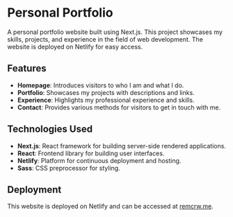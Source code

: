 # Personal Portfolio

A personal portfolio website built using Next.js. This project showcases my skills, projects, and experience in the field of web development. The website is deployed on Netlify for easy access.

## Features

- **Homepage**: Introduces visitors to who I am and what I do.
- **Portfolio**: Showcases my projects with descriptions and links.
- **Experience**: Highlights my professional experience and skills.
- **Contact**: Provides various methods for visitors to get in touch with me.

## Technologies Used

- **Next.js**: React framework for building server-side rendered applications.
- **React**: Frontend library for building user interfaces.
- **Netlify**: Platform for continuous deployment and hosting.
- **Sass**: CSS preprocessor for styling.

## Deployment

This website is deployed on Netlify and can be accessed at [remcrw.me](https://remcrw.me).
